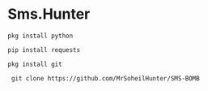 # Sms.Hunter

` pkg install python `

`pip install requests`

` pkg install git `

` git clone https://github.com/MrSoheilHunter/SMS-BOMB`
